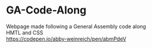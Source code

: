 # GA-Code-Along
Webpage made following a General Assembly code along 
<br />
HMTL and CSS
<br />
https://codepen.io/abby-weinreich/pen/abmPdeV
